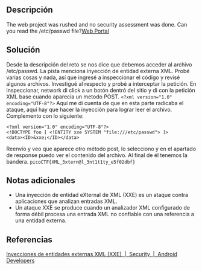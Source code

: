 
## Descripción

The web project was rushed and no security assessment was done. Can you read the /etc/passwd file?[Web Portal](http://saturn.picoctf.net:56262/)

## Solución

Desde la descripción del reto se nos dice que debemos acceder al archivo /etc/passwd. 
La pista menciona inyección de entidad externa XML. 
Probé varias cosas y nada, así que ingresé a inspeccionar el código y revisé algunos archivos.
Investigué al respecto y probé a interceptar la petición. 
En inspeccionar, network di click a un botón dentró del sitio  y di con la petición XML base cuando aparecía un metodo POST.
`<?xml version="1.0" encoding="UTF-8"?>`
Aquí me di cuenta de que en esta parte radicaba el ataque, aquí hay que hacer la inyección para lograr leer el archivo.
Complemento con lo siguiente:
```
<?xml version="1.0" encoding="UTF-8"?>
<!DOCTYPE foo [ <!ENTITY xxe SYSTEM "file:///etc/passwd"> ]>
<data><ID>&xxe;</ID></data>
```
Reenvío y veo que aparece otro método post, lo selecciono y en el apartado de response puedo ver el contenido del archivo.
Al final de él tenemos la bandera.
`picoCTF{XML_3xtern@l_3nt1t1ty_e5f02dbf}`

## Notas adicionales

- Una inyección de entidad eXternal de XML (XXE) es un ataque contra aplicaciones que analizan entradas XML.
- Un ataque XXE se produce cuando un analizador XML configurado de forma débil procesa una entrada XML no confiable con una referencia a una entidad externa.

## Referencias

[Inyecciones de entidades externas XML (XXE)  |  Security  |  Android Developers](https://developer.android.com/privacy-and-security/risks/xml-external-entities-injection?hl=es-419)